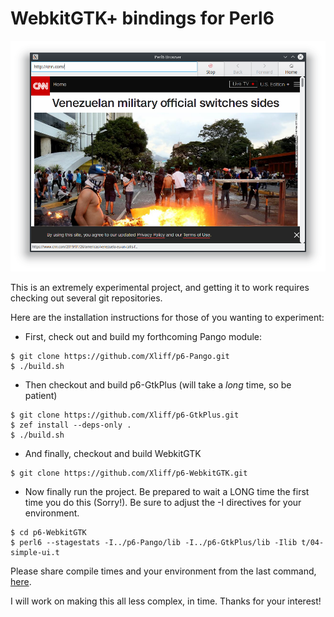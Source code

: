 # WebkitGTK+ bindings for Perl6

![Screenshot](/grabs/Perl6_Browser_SimpleUI.png?raw=true "P6 Browser Interface")

This is an extremely experimental project, and getting it to work requires checking out several git repositories.

Here are the installation instructions for those of you wanting to experiment:

- First, check out and build my forthcoming Pango module:

```
$ git clone https://github.com/Xliff/p6-Pango.git
$ ./build.sh
```

- Then checkout and build p6-GtkPlus (will take a _long_ time, so be patient)

```
$ git clone https://github.com/Xliff/p6-GtkPlus.git
$ zef install --deps-only .
$ ./build.sh
```

- And finally, checkout and build WebkitGTK

```
$ git clone https://github.com/Xliff/p6-WebkitGTK.git
```

- Now finally run the project. Be prepared to wait a LONG time the first time you do this (Sorry!).  Be sure to adjust the -I directives for your environment.

```
$ cd p6-WebkitGTK
$ perl6 --stagestats -I../p6-Pango/lib -I../p6-GtkPlus/lib -Ilib t/04-simple-ui.t
```

Please share compile times and your environment from the last command, [here](/../../issues/1).

I will work on making this all less complex, in time. Thanks for your interest!
